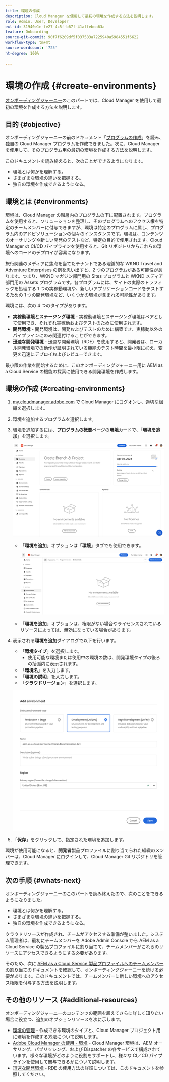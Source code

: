 ```yaml
---
title: 環境の作成
description: Cloud Manager を使用して最初の環境を作成する方法を説明します。
role: Admin, User, Developer
exl-id: 31940e1e-fe27-4c5f-b67f-41affebea63a
feature: Onboarding
source-git-commit: 90f7f6209df5f837583a7225940a5984551f6622
workflow-type: tm+mt
source-wordcount: '725'
ht-degree: 100%

---
```


# 環境の作成 {#create-environments}

[オンボーディングジャーニー](overview.md)のこのパートでは、Cloud Manager を使用して最初の環境を作成する方法を説明します。

## 目的 {#objective}

オンボーディングジャーニーの前のドキュメント「[プログラムの作成](create-program.md)」を読み、独自の Cloud Manager プログラムを作成できました。次に、Cloud Manager を使用して、そのプログラム用の最初の環境を作成する方法を説明します。

このドキュメントを読み終えると、次のことができるようになります。

* 環境とは何かを理解する。
* さまざまな環境の違いを把握する。
* 独自の環境を作成できるようになる。

## 環境とは {#environments}

環境は、Cloud Manager の階層内のプログラムの下に配置されます。プログラムを使用すると、ソリューションを整理し、そのプログラムへのアクセス権を特定のチームメンバーに付与できますが、環境は特定のプログラムに属し、プログラム内のアドビソリューションの個々のインスタンスです。環境は、コンテンツのオーサリングや新しい開発のテストなど、特定の目的で使用されます。Cloud Manager の CI/CD パイプラインを使用すると、Git リポジトリからこれらの環境へのコードのデプロイが容易になります。

旅行関連のメディアに焦点を当てたテナントである理論的な WKND Travel and Adventure Enterprises の例を思い出すと、2 つのプログラムがある可能性があります。つまり、WKND マガジン部門用の Sites プログラムと WKND メディア部門用の Assets プログラムです。各プログラムには、サイトの実際のトラフィックを処理する 1 つの実稼動環境や、新しいアプリケーションコードをテストするための 1 つの開発環境など、いくつかの環境が含まれる可能性があります。

環境には、次の 4 つのタイプがあります。

* **実稼動環境とステージング環境** - 実稼動環境とステージング環境はペアとして使用でき、それぞれ実稼動およびテストのために使用されます。
* **開発環境** - 開発環境は、開発およびテストのために構築でき、実稼動以外のパイプラインにのみ関連付けることができます。
* **迅速な開発環境** - 迅速な開発環境（RDE）を使用すると、開発者は、ローカル開発環境での動作が証明されている機能のテスト時間を最小限に抑え、変更を迅速にデプロイおよびレビューできます。

最小限の作業を開始するために、このオンボーディングジャーニー用に AEM as a Cloud Service の機能の探索に使用できる開発環境を作成します。

## 環境の作成 {#creating-environments}

1. [my.cloudmanager.adobe.com](https://my.cloudmanager.adobe.com/) で Cloud Manager にログオンし、適切な組織を選択します。

1. 環境を追加するプログラムを選択します。

1. 環境を追加するには、**プログラムの概要**&#x200B;ページの&#x200B;**環境**&#x200B;カードで、「**環境を追加**」を選択します。

   ![環境カード](/help/implementing/cloud-manager/assets/no-environments.png)

   * 「**環境を追加**」オプションは「**環境**」タブでも使用できます。

     ![「環境」タブ](/help/implementing/cloud-manager/assets/environments-tab.png)

   * 「**環境を追加**」オプションは、権限がない場合やライセンスされているリソースによっては、無効になっている場合があります。

1. 表示される&#x200B;**環境を追加**&#x200B;ダイアログで以下を行います。

   * 「**環境タイプ**」を選択します。
      * 使用可能な環境または使用中の環境の数は、開発環境タイプの後ろの括弧内に表示されます。
   * 「**環境名**」を入力します。
   * 「**環境の説明**」を入力します。
   * 「**クラウドリージョン**」を選択します。

   ![環境を追加ダイアログ](/help/implementing/cloud-manager/assets/add-environment2.png)

1. 「**保存**」をクリックして、指定された環境を追加します。

環境が使用可能になると、**開発者**&#x200B;製品プロファイルに割り当てられた組織のメンバーは、Cloud Manager にログインして、Cloud Manager Git リポジトリを管理できます。

## 次の手順 {#whats-next}

オンボーディングジャーニーのこのパートを読み終えたので、次のことをできるようになりました。

* 環境とは何かを理解する。
* さまざまな環境の違いを把握する。
* 独自の環境を作成できるようになる。

クラウドリソースが作成され、チームがアクセスする準備が整いました。システム管理者は、最初にチームメンバーを Adobe Admin Console から AEM as a Cloud Service の製品プロファイルに割り当てて、チームメンバーがこれらのリソースにアクセスできるようにする必要があります。

そのため、次に [AEM as a Cloud Service 製品プロファイルへのチームメンバーの割り当て](assign-profiles-aem.md)のドキュメントを確認して、オンボーディングジャーニーを続ける必要があります。このドキュメントでは、チームメンバーに新しい環境へのアクセス権限を付与する方法を説明します。

## その他のリソース {#additional-resources}

オンボーディングジャーニーのコンテンツの範囲を超えてさらに詳しく知りたい場合に役立つ、追加のオプションリソースを次に示します。

* [環境の管理](/help/implementing/cloud-manager/manage-environments.md) - 作成できる環境のタイプと、Cloud Manager プロジェクト用に環境を作成する方法について説明します。
* [Adobe Cloud Manager の使用 - 環境](https://experienceleague.adobe.com/docs/experience-manager-learn/cloud-service/cloud-manager/environments.html?lang=ja) - Cloud Manager 環境は、AEM オーサリング、パブリッシング、および Dispatcher の各サービスで構成されています。様々な環境がどのように役割をサポートし、様々な CI／CD パイプラインを使用して関与できるかについて説明します。
* [迅速な開発環境](/help/implementing/developing/introduction/rapid-development-environments.md) - RDE の使用方法の詳細については、このドキュメントを参照してください。
<!-- ERROR: Not Found (HTTP error 404) * [AEM Champion Tips and Tricks - Cloud Manager Environment Types](https://experienceleague.adobe.com/docs/experience-manager-learn/cloud-service/expert-resources/aem-champions/environment-types.md) - Watch this video for an overview of Cloud Manager environment types from an AEM champion. -->

